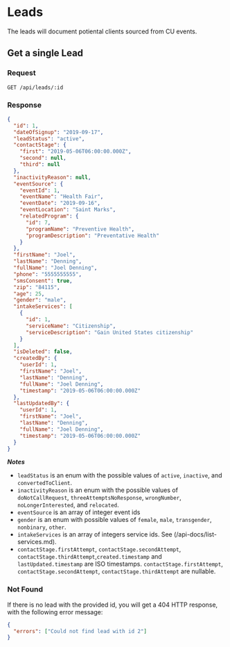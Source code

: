 # Leads

The leads will document potiental clients sourced from CU events.

## Get a single Lead

### Request

```http
GET /api/leads/:id
```

### Response

```json
{
  "id": 1,
  "dateOfSignup": "2019-09-17",
  "leadStatus": "active",
  "contactStage": {
    "first": "2019-05-06T06:00:00.000Z",
    "second": null,
    "third": null
  },
  "inactivityReason": null,
  "eventSource": {
    "eventId": 1,
    "eventName": "Health Fair",
    "eventDate": "2019-09-16",
    "eventLocation": "Saint Marks",
    "relatedProgram": {
      "id": 7,
      "programName": "Preventive Health",
      "programDescription": "Preventative Health"
    }
  },
  "firstName": "Joel",
  "lastName": "Denning",
  "fullName": "Joel Denning",
  "phone": "5555555555",
  "smsConsent": true,
  "zip": "84115",
  "age": 25,
  "gender": "male",
  "intakeServices": [
    {
      "id": 1,
      "serviceName": "Citizenship",
      "serviceDescription": "Gain United States citizenship"
    }
  ],
  "isDeleted": false,
  "createdBy": {
    "userId": 1,
    "firstName": "Joel",
    "lastName": "Denning",
    "fullName": "Joel Denning",
    "timestamp": "2019-05-06T06:00:00.000Z"
  },
  "lastUpdatedBy": {
    "userId": 1,
    "firstName": "Joel",
    "lastName": "Denning",
    "fullName": "Joel Denning",
    "timestamp": "2019-05-06T06:00:00.000Z"
  }
}
```

**_Notes_**

- `leadStatus` is an enum with the possible values of `active`, `inactive`, and `convertedToClient`.
- `inactivityReason` is an enum with the possible values of `doNotCallRequest`, `threeAttemptsNoResponse`, `wrongNumber`, `noLongerInterested`, and `relocated`.
- `eventSource` is an array of integer event ids
- `gender` is an enum with possible values of `female`, `male`, `transgender`, `nonbinary`, `other`.
- `intakeServices` is an array of integers service ids. See (/api-docs/list-services.md).
- `contactStage.firstAttempt`, `contactStage.secondAttempt`, `contactStage.thirdAttempt`,`created.timestamp` and `lastUpdated.timestamp` are ISO timestamps. `contactStage.firstAttempt`, `contactStage.secondAttempt`, `contactStage.thirdAttempt` are nullable.

### Not Found

If there is no lead with the provided id, you will get a 404 HTTP response, with the following error message:

```json
{
  "errors": ["Could not find lead with id 2"]
}
```
